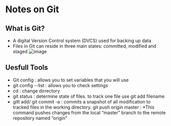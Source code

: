 # Notes on Git

## What is Git?
- A digital Version Control system (DVCS) used for backing up data
- Files in Git can reside in three main states: committed, modified and staged
![image](https://blog.udemy.com/wp-content/uploads/2015/08/image066.png)

## Uesfull Tools
- Git config : allows you to set variables that you will use
- git config --list : allows you to check settings
- cd : change dirrectory
- git status : determine state of files. to track one file use git add filename
- gitt add/ git commit -a : commits a snapshot of all modification to tracked files in the working directory.
git push origin master : *This command pushes changes from the local “master” branch to the remote repository named “origin"

